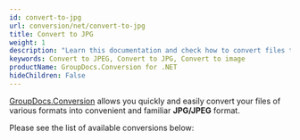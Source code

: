 ```yaml
---
id: convert-to-jpg
url: conversion/net/convert-to-jpg
title: Convert to JPG
weight: 1
description: "Learn this documentation and check how to convert files to JPG/JPEG format with GroupDocs.Conversion for .NET."
keywords: Convert to JPEG, Convert to JPG, Convert to image
productName: GroupDocs.Conversion for .NET
hideChildren: False
---
```


[GroupDocs.Conversion](https://products.groupdocs.com/conversion/net) allows you quickly and easily convert your files of various formats into convenient and familiar **JPG/JPEG** format.

Please see the list of available conversions below: